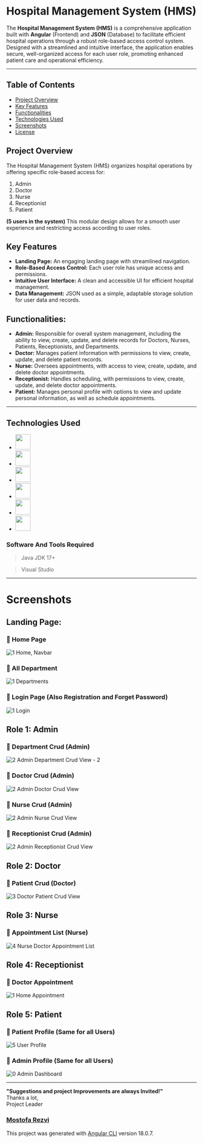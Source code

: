 # Hospital Management System (HMS)

The **Hospital Management System (HMS)** is a comprehensive application built with **Angular** (Frontend) and **JSON** (Database) to facilitate efficient hospital operations through a robust role-based access control system. Designed with a streamlined and intuitive interface, the application enables secure, well-organized access for each user role, promoting enhanced patient care and operational efficiency.

--------------------------------------------------------------

## Table of Contents
- [Project Overview](#project-overview)
- [Key Features](#key-features)
- [Functionalities](#functionalities)
- [Technologies Used](#technologies-used)
- [Screenshots](#screenshots)
- [License](#license)

## Project Overview
The Hospital Management System (HMS) organizes hospital operations by offering specific role-based access for:

1. Admin
2. Doctor
3. Nurse
4. Receptionist
5. Patient

**(5 users in the system)**
This modular design allows for a smooth user experience and restricting access according to user roles.


## Key Features
- **Landing Page:** An engaging landing page with streamlined navigation.
- **Role-Based Access Control:** Each user role has unique access and permissions.
- **Intuitive User Interface:** A clean and accessible UI for efficient hospital management.
- **Data Management:** JSON used as a simple, adaptable storage solution for user data and records.


## Functionalities:
- **Admin:** Responsible for overall system management, including the ability to view, create, update, and delete records for Doctors, Nurses, Patients, Receptionists, and Departments.
- **Doctor:** Manages patient information with permissions to view, create, update, and delete patient records.
- **Nurse:** Oversees appointments, with access to view, create, update, and delete doctor appointments.
- **Receptionist:** Handles scheduling, with permissions to view, create, update, and delete doctor appointments.
- **Patient:** Manages personal profile with options to view and update personal information, as well as schedule appointments.

--------------------------------------------------------------

## Technologies Used
- [<img src="https://github.com/user-attachments/assets/d591596e-3be6-40e2-9e77-a22e52611071" width="40" height="40">](https://github.com/mostofa-rezvi)
- [<img src="https://github.com/user-attachments/assets/9e5891f0-25f9-4e6a-afb7-4e0c2d2dc109" width="40" height="40">](https://github.com/mostofa-rezvi)
- [<img src="https://github.com/user-attachments/assets/76105614-0d88-4d34-9472-6a72e8c4415c" width="40" height="40">](https://github.com/mostofa-rezvi)
- [<img src="https://github.com/user-attachments/assets/19881f38-d86a-4d10-87c9-e491f49793f1" width="40" height="40">](https://github.com/mostofa-rezvi)
- [<img src="https://github.com/user-attachments/assets/1d546873-8eb2-40e3-bddc-eb903a1fdbcc" width="40" height="40">](https://github.com/mostofa-rezvi)
- [<img src="https://github.com/user-attachments/assets/83e6db33-502a-433c-8565-774ba217c298" width="40" height="40">](https://github.com/mostofa-rezvi)

### Software And Tools Required
> Java JDK 17+

> Visual Studio

--------------------------------------------------------------

# Screenshots


## Landing Page:

### :pushpin: Home Page
![1  Home, Navbar](https://github.com/user-attachments/assets/4680d6ed-0b22-4e49-8ddf-8a2ccd1045c8)

### :pushpin: All Department
![1  Departments](https://github.com/user-attachments/assets/272535ac-6ea4-4660-9cd4-05067928c748)

### :pushpin: Login Page (Also Registration and Forget Password)
![1  Login](https://github.com/user-attachments/assets/881b7b6f-27ca-4479-80af-4589c3c5e930)


## Role 1: Admin

### :pushpin: Department Crud (Admin)
![2  Admin Department Crud View - 2](https://github.com/user-attachments/assets/02b9cf16-f7ca-4148-ab7c-a423d1b37696)

### :pushpin: Doctor Crud (Admin)
![2  Admin Doctor Crud View](https://github.com/user-attachments/assets/456467ba-9024-48e3-9ff1-eed258b793e6)

### :pushpin: Nurse Crud (Admin)
![2  Admin Nurse Crud View](https://github.com/user-attachments/assets/299acace-4f5a-44e9-a43c-114e9941937f)

### :pushpin: Receptionist Crud (Admin)
![2  Admin Receptionist Crud View](https://github.com/user-attachments/assets/7da8d042-883a-4cb9-9a7b-70bbb15b4078)


## Role 2: Doctor

### :pushpin: Patient Crud (Doctor)
![3  Doctor Patient Crud View](https://github.com/user-attachments/assets/f383104d-e11e-4ad7-a150-a9672e98bd36)


## Role 3: Nurse

### :pushpin: Appointment List (Nurse)
![4  Nurse Doctor Appointment List](https://github.com/user-attachments/assets/6e8c87c9-a518-4dbc-9622-d4c0f54595cd)


## Role 4: Receptionist

### :pushpin: Doctor Appointment
![1  Home Appointment](https://github.com/user-attachments/assets/e9e81ebe-41ba-421e-ad52-cdc0aae8dae0)


## Role 5: Patient

### :pushpin: Patient Profile (Same for all Users)
![5  User Profile](https://github.com/user-attachments/assets/96188d0d-42d6-488b-bbd7-bd82a31ae951)



### :pushpin: Admin Profile (Same for all Users)
![0  Admin Dashboard](https://github.com/user-attachments/assets/e622cb88-f3af-413b-ab71-886ef634d491)


--------------------------------------------------------------


**"Suggestions and project Improvements are always Invited!"**  
Thanks a lot,    
Project Leader  
### [Mostofa Rezvi](https://github.com/mostofa-rezvi)



This project was generated with [Angular CLI](https://github.com/angular/angular-cli) version 18.0.7.
